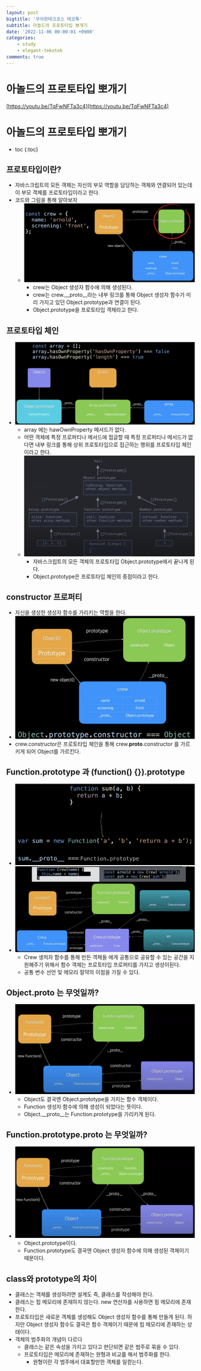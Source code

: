 ```yaml
---
layout: post
bigtitle: '우아한테크코스 테코톡'
subtitle: 아놀드의 프로토타입 뽀개기
date: '2022-11-06 00:00:01 +0900'
categories:
    - study
    - elegant-tekotok
comments: true
---
```


# 아놀드의 프로토타입 뽀개기
[https://youtu.be/TqFwNFTa3c4](https://youtu.be/TqFwNFTa3c4)

# 아놀드의 프로토타입 뽀개기
* toc
{:toc}

## 프로토타입이란?
+ 자바스크립트의 모든 객체는 자신의 부모 역할을 담당하는 객체와 연결되어 있는데 이 부모 객체를 프로토타입이라고 한다. 
+ 코드와 그림을 통해 알아보자
  + ![img.png](/assets/img/elegant-tekotok/ARNOLD-Prototype.png)
    + crew는 Object 생성자 함수에 의해 생성된다. 
    + crew는 crew.__proto__라는 내부 링크를 통해 Object 생성자 함수가 미리 가지고 있던 Object.prototype과 연결이 된다. 
    + Object.prototype을 프로토타입 객체라고 한다.
    
## 프로토타입 체인 
+ ![img.png](/assets/img/elegant-tekotok/ARNOLD-Prototype2.png)
  + array 에는 hawOwnProperty 메서드가 없다. 
  + 어떤 객체에 특정 프로퍼티나 메서드에 접글할 때 특정 프로퍼티나 메서드가 없다면 내부 링크를 통해 상위 프로토타입으로 접근하는 행위를 프로토타입 체인이라고 한다.
  + ![img.png](/assets/img/elegant-tekotok/ARNOLD-Prototype3.png)
    + 자바스크립트의 모든 객체의 프로토타입 Object.prototype에서 끝나게 된다.   
    + Object.prototype은 프로토타입 체인의 종점이라고 한다.
    
## constructor 프로퍼티
+ 자신을 생성한 생성자 함수를 가리키는 역할을 한다. 
+ ![img.png](/assets/img/elegant-tekotok/ARNOLD-Prototype4.png)
+ crew.constructor은 프로토타입 체인을 통해 crew.__proto__.constructor 를 가르키게 되어 Object를 가르킨다.

## Function.prototype 과 (function() {}).prototype
+ ![img.png](/assets/img/elegant-tekotok/ARNOLD-Prototype5.png)
+ ![img.png](/assets/img/elegant-tekotok/ARNOLD-Prototype6.png)
  + Crew 생저자 함수를 통해 만든 객체들 에게 공통으로 공유할 수 있는 공간을 지원해주기 위해서 함수 객체는 프로토타입 프로퍼티를 가지고 생성이된다. 
  + 공통 변수 선언 및 메모리 절약의 이점을 가질 수 있다.
  
## Object.__proto__ 는 무엇일까?
+ ![img.png](/assets/img/elegant-tekotok/ARNOLD-Prototype7.png)
  + Object도 결국엔 Object.prototype을 가지는 함수 객체이다. 
  + Function 생성자 함수에 의해 생성이 되었다는 뜻이다.
  + Object.__proto__는 Function.prototype을 가리키게 된다.
  
## Function.prototype.__proto__ 는 무엇일까?
+ ![img.png](/assets/img/elegant-tekotok/ARNOLD-Prototype8.png)
  + Object.prototype이다.
  + Function.prototype도 결국엔 Object 생성자 함수에 의해 생성된 객체이기 때문이다.
  
## class와 prototype의 차이 
+ 클래스는 객체를 생성하려면 설계도 즉, 클래스를 작성해야 한다. 
+ 클래스는 힙 메모리에 존재하지 않는다. new 연산자를 사용하면 힘 메모리에 존재한다. 
+ 프로토타입은 새로운 객체를 생성해도 Object 생성자 함수를 통해 만들게 된다. 하지만 Object 생성자 함수도 결국은 함수 객체이기 때문에 힙 메모리에 존재하는 상태이다. 
+ 객체의 범주화의 개념이 다르다 
  + 클래스는 같은 속성을 가지고 있다고 판단되면 같은 범주로 묶을 수 있다. 
  + 프로토타입은 메모리에 존재하는 원형과 비교를 해서 범주화를 한다. 
    + 원형이란 각 범주에서 대표할만한 객체를 일컫는다. 